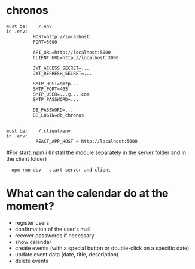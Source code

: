 # chronos

    must be:    /.env
    in .env:    
              HOST=http://localhost:
              PORT=5000

              API_URL=http://localhost:5000
              CLIENT_URL=http://localhost:3000

              JWT_ACCESS_SECRET=...
              JWT_REFRESH_SECRET=...

              SMTP_HOST=smtp...
              SMTP_PORT=465
              SMTP_USER=...@....com
              SMTP_PASSWORD=...

              DB_PASSWORD=...
              DB_LOGIN=db_chronos


    must be:    /.client/env
    in .env:   
               REACT_APP_HOST = http://localhost:5000

#For start:
      npm i (Install the module separately in the server folder and in the client folder)

      npm run dev - start server and client

# What can the calendar do at the moment?

- register users
- confirmation of the user's mail
- recover passwords if necessary
- show calendar
- create events (with a special button or double-click on a specific date)
- update event data (date, title, description)
- delete events
